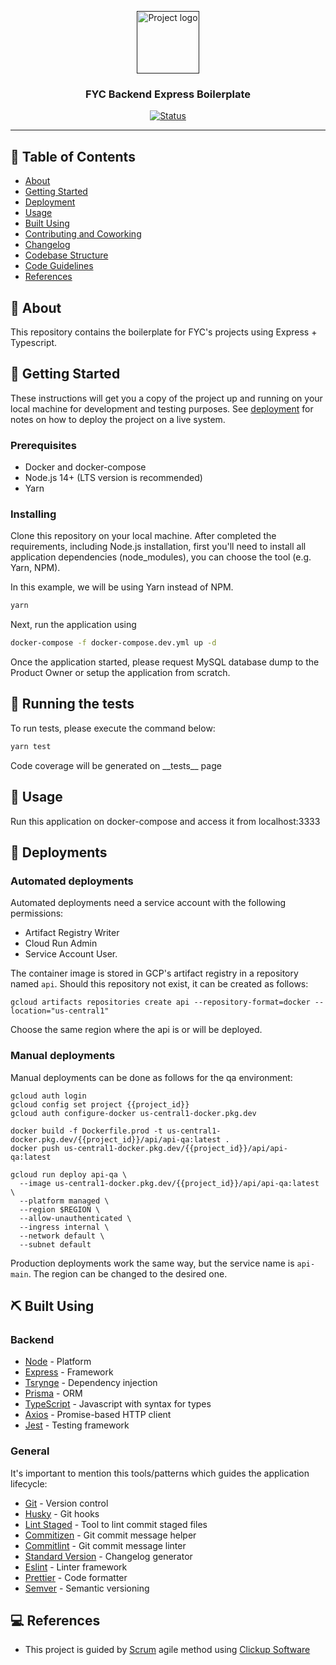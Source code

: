 <p align="center">
  <a href="" rel="noopener">
    <img width=100px height=100px src=".github/docs/logo.png" alt="Project logo" style="fill:#000000">
  </a>
</p>

<h3 align="center">FYC Backend Express Boilerplate</h3>

<div align="center">

[![Status](https://img.shields.io/badge/status-active-success.svg)]()

</div>

---

## 📝 Table of Contents

- [About](#about)
- [Getting Started](#getting_started)
- [Deployment](#deployment)
- [Usage](#usage)
- [Built Using](#built_using)
- [Contributing and Coworking](./CONTRIBUTING.md)
- [Changelog](./CHANGELOG.md)
- [Codebase Structure](./docs/CODEBASE_STRUCTURE.md)
- [Code Guidelines](./docs/CODE_GUIDELINES.md)
- [References](#references)

## 📖 About <a name = "about"></a>

This repository contains the boilerplate for FYC's projects using Express + Typescript.

## 🏁 Getting Started <a name = "getting_started"></a>

These instructions will get you a copy of the project up and running on your local machine for development and testing purposes. See [deployment](#deployment) for notes on how to deploy the project on a live system.

### Prerequisites

- Docker and docker-compose
- Node.js 14+ (LTS version is recommended)
- Yarn

### Installing

Clone this repository on your local machine. After completed the requirements, including Node.js installation, first you'll need to install all application dependencies (node_modules), you can choose the tool (e.g. Yarn, NPM).

In this example, we will be using Yarn instead of NPM.

```bash
yarn
```

Next, run the application using

```bash
docker-compose -f docker-compose.dev.yml up -d
```

Once the application started, please request MySQL database dump to the Product Owner or setup the application from scratch.

## 🔧 Running the tests <a name = "tests"></a>

To run tests, please execute the command below:
```bash
yarn test
```

Code coverage will be generated on \_\_tests\_\_ page

## 📱 Usage <a name="usage"></a>

Run this application on docker-compose and access it from localhost:3333

## 🚀 Deployments <a name = "deployments"></a>

### Automated deployments

Automated deployments need a service account with the following permissions:
- Artifact Registry Writer
- Cloud Run Admin
- Service Account User.

The container image is stored in GCP's artifact registry in a repository named `api`. Should this repository not exist, it can be created as follows:

```console
gcloud artifacts repositories create api --repository-format=docker --location="us-central1"
```
Choose the same region where the api is or will be deployed.

### Manual deployments

Manual deployments can be done as follows for the qa environment:

```console
gcloud auth login
gcloud config set project {{project_id}}
gcloud auth configure-docker us-central1-docker.pkg.dev

docker build -f Dockerfile.prod -t us-central1-docker.pkg.dev/{{project_id}}/api/api-qa:latest .
docker push us-central1-docker.pkg.dev/{{project_id}}/api/api-qa:latest

gcloud run deploy api-qa \
  --image us-central1-docker.pkg.dev/{{project_id}}/api/api-qa:latest \
  --platform managed \
  --region $REGION \
  --allow-unauthenticated \
  --ingress internal \
  --network default \
  --subnet default
```

Production deployments work the same way, but the service name is `api-main`. The region can be changed to the desired one.

## ⛏️ Built Using <a name = "built_using"></a>

### Backend

- [Node](https://nodejs.org/) - Platform
- [Express](https://expressjs.com/) - Framework
- [Tsrynge](https://github.com/microsoft/tsyringe) - Dependency injection
- [Prisma](https://www.prisma.io/) - ORM
- [TypeScript](https://www.typescriptlang.org/) - Javascript with syntax for types
- [Axios](https://axios-http.com/) - Promise-based HTTP client
- [Jest](https://jestjs.io/) - Testing framework

### General

It's important to mention this tools/patterns which guides the application lifecycle:

- [Git](https://git-scm.com/) - Version control
- [Husky](https://typicode.github.io/husky/#/) - Git hooks
- [Lint Staged](https://github.com/okonet/lint-staged) - Tool to lint commit staged files
- [Commitizen](https://github.com/commitizen/cz-cli) - Git commit message helper
- [Commitlint](https://commitlint.js.org/) - Git commit message linter
- [Standard Version](https://github.com/conventional-changelog/standard-version) - Changelog generator
- [Eslint](https://eslint.org/) - Linter framework
- [Prettier](https://prettier.io/) - Code formatter
- [Semver](https://semver.org/) - Semantic versioning

## 💻 References <a name = "references"></a>

- This project is guided by <a href="https://www.scrum.org/">Scrum</a> agile method using <a href="https://app.clickup.com/">Clickup Software</a>
